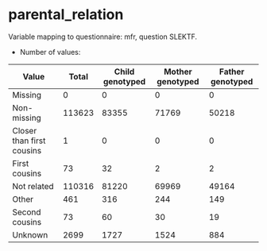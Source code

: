 # parental_relation
Variable mapping to questionnaire: mfr, question SLEKTF.
- Number of values:

| Value | Total | Child genotyped | Mother genotyped | Father genotyped |
| ----- | ----- | --------------- | ---------------- | ---------------- |
| Missing | 0 | 0 | 0 | 0 |
| Non-missing | 113623 | 83355 | 71769 | 50218 |
| Closer than first cousins | 1 | 0 | 0 |0 |
| First cousins | 73 | 32 | 2 |2 |
| Not related | 110316 | 81220 | 69969 |49164 |
| Other | 461 | 316 | 244 |149 |
| Second cousins | 73 | 60 | 30 |19 |
| Unknown | 2699 | 1727 | 1524 |884 |



